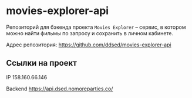 # movies-explorer-api
Репозиторий для бэкенда проекта `Movies Explorer` – сервис, в котором можно найти фильмы по запросу и сохранить в личном кабинете.

Адрес репозитория: https://github.com/ddsed/movies-explorer-api

## Ссылки на проект

IP 158.160.66.146

Backend https://api.dsed.nomoreparties.co/
